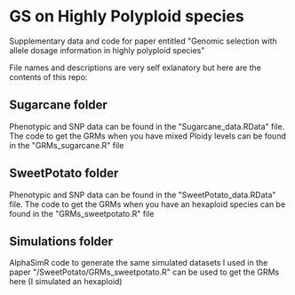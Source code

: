 # GS on Highly Polyploid species

Supplementary data and code for paper entitled "Genomic selection with allele dosage information in highly polyploid species"

File names and descriptions are very self exlanatory but here are the contents of this repo:

## Sugarcane folder

Phenotypic and SNP data can be found in the "Sugarcane_data.RData" file.
The code to get the GRMs when you have mixed Ploidy levels can be found in the "GRMs_sugarcane.R" file

## SweetPotato folder

Phenotypic and SNP data can be found in the "SweetPotato_data.RData" file.
The code to get the GRMs when you have an hexaploid species can be found in the "GRMs_sweetpotato.R" file

## Simulations folder

AlphaSimR code to generate the same simulated datasets I used in the paper
"/SweetPotato/GRMs_sweetpotato.R" can be used to get the GRMs here (I simulated an hexaploid)

